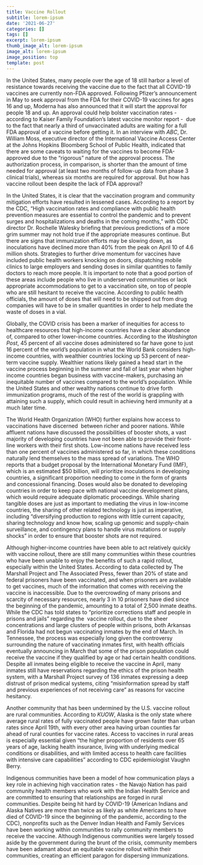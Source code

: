 ```yaml
---
title: Vaccine Rollout
subtitle: lorem-ipsum
date: '2021-06-27'
categories: []
tags: []
excerpt: lorem-ipsum
thumb_image_alt: lorem-ipsum
image_alt: lorem-ipsum
image_position: top
template: post
---
```

In the United States, many people over the age of 18 still harbor a level of resistance towards receiving the vaccine due to the fact that all COVID-19 vaccines are currently non-FDA approved. Following Pfizer’s announcement in May to seek approval from the FDA for their COVID-19 vaccines for ages 16 and up, Moderna has also announced that it will start the approval for people 18 and up. An approval could help bolster vaccination rates - according to Kaiser Family Foundation’s latest vaccine monitor report -  due to the fact that nearly a third of unvaccinated adults are waiting for a full FDA approval of a vaccine before getting it. In an interview with *ABC*, Dr. William Moss, executive director of the International Vaccine Access Center at the Johns Hopkins Bloomberg School of Public Health, indicated that there are some caveats to waiting for the vaccines to become FDA-approved due to the “rigorous” nature of the approval process. The authorization process, in comparison, is shorter than the amount of time needed for approval (at least two months of follow-up data from phase 3 clinical trials), whereas six months are required for approval. But how has vaccine rollout been despite the lack of FDA approval? 

In the United States, it is clear that the vaccination program and community mitigation efforts have resulted in lessened cases. According to a report by the CDC, “High vaccination rates and compliance with public health prevention measures are essential to control the pandemic and to prevent surges and hospitalizations and deaths in the coming months,” with CDC director Dr. Rochelle Walesky briefing that previous predictions of a more grim summer may not hold true if the appropriate measures continue. But there are signs that immunization efforts may be slowing down, as inoculations have declined more than 40% from the peak on April 10 of 4.6 million shots. Strategies to further drive momentum for vaccines have included public health workers knocking on doors, dispatching mobile clinics to large employers and sending doses in similar quantities to family doctors to reach more people. It is important to note that a good portion of these areas include people who live in underserved communities or lack appropriate accommodations to get to a vaccination site, on top of people who are still hesitant to receive the vaccine. According to public health officials, the amount of doses that will need to be shipped out from drug companies will have to be in smaller quantities in order to help mediate the waste of doses in a vial. 

Globally, the COVID crisis has been a marker of inequities for access to healthcare resources that high-income countries have a clear abundance of, compared to other lower-income countries. According to the *Washington Post*, 45 percent of all vaccine doses administered so far have gone to just 16 percent of the world’s population in what the World Bank considers high-income countries, with wealthier countries locking up 53 percent of near-term vaccine supply. Wealthier nations likely gained a head start in the vaccine process beginning in the summer and fall of last year when higher income countries began business with vaccine-makers, purchasing an inequitable number of vaccines compared to the world’s population. While the United States and other wealthy nations continue to drive forth immunization programs, much of the rest of the world is grappling with attaining such a supply, which could result in achieving herd immunity at a much later time. 

The World Health Organization (WHO) further explains how access to vaccinations have discerned  between richer and poorer nations. While affluent nations have discussed the possibilities of booster shots, a vast majority of developing countries have not been able to provide their front-line workers with their first shots. Low-income nations have received less than one percent of vaccines administered so far, in which these conditions naturally lend themselves to the mass spread of variations. The WHO reports that a budget proposal by the International Monetary Fund (IMF), which is an estimated $50 billion, will prioritize inoculations in developing countries, a significant proportion needing to come in the form of grants and concessional financing. Doses would also be donated to developing countries in order to keep pace with national vaccine development plans, which would require adequate diplomatic proceedings. While sharing tangible doses are just as important to mediating the virus in low-income countries, the sharing of other related technology is just as imperative, including “diversifying production to regions with little current capacity, sharing technology and know how, scaling up genomic and supply-chain surveillance, and contingency plans to handle virus mutations or supply shocks” in order to ensure that booster shots are not required. 

Although higher-income countries have been able to act relatively quickly with vaccine rollout, there are still many communities within these countries  who have been unable to enjoy the benefits of such a rapid rollout, especially within the United States. According to data collected by The Marshall Project and The Associated Press, fewer than 20% of state and federal prisoners have been vaccinated, and when prisoners are available to get vaccines, much of the information that comes with receiving the vaccine is inaccessible. Due to the overcrowding of many prisons and scarcity of necessary resources, nearly 3 in 10 prisoners have died since the beginning of the pandemic, amounting to a total of 2,500 inmate deaths. While the CDC has told states to “prioritize corrections staff and people in prisons and jails” regarding the  vaccine rollout, due to the sheer concentrations and large clusters of people within prisons, both Arkansas and Florida had not begun vaccinating inmates by the end of March. In Tennessee, the process was especially long given the controversy surrounding the nature of vaccinating inmates first, with health officials eventually announcing in March that some of the prison population could receive the vaccine if they qualified by age or had certain health conditions. Despite all inmates being eligible to receive the vaccine in April, many inmates still have reservations regarding the ethics of the prison health system, with a Marshall Project survey of 136 inmates expressing a deep distrust of prison medical systems, citing “misinformation spread by staff and previous experiences of not receiving care” as reasons for vaccine hesitancy. 

Another community that has been undermined by the U.S. vaccine rollout are rural communities. According to *KUOW*, Alaska is the only state where average rural rates of fully vaccinated people have grown faster than urban rates since April 19th, with every other area having urban counties far ahead of rural counties for vaccine rates. Access to vaccines in rural areas is especially essential given “the higher proportion of residents over 65 years of age, lacking health insurance, living with underlying medical conditions or disabilities, and with limited access to health care facilities with intensive care capabilities” according to CDC epidemiologist Vaughn Berry. 

Indigenous communities have been a model of how communication plays a key role in achieving high vaccination rates - the Navajo Nation has paid community health members who work with the Indian Health Service and are committed to ensuring that relationships are forged in rural communities. Despite being hit hard by COVID-19 (American Indians and Alaska Natives are more than twice as likely as white Americans to have died of COVID-19 since the beginning of the pandemic, according to the CDC), nonprofits such as the Denver Indian Health and Family Services have been working within communities to rally community members to receive the vaccine. Although Indigenous communities were largely tossed aside by the government during the brunt of the crisis, community members have been adamant about an equitable vaccine rollout within their communities, creating an efficient paragon for dispersing immunizations. 
